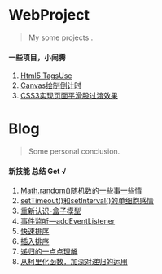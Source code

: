 # WebProject
> My some projects .

#### 一些项目，小闹腾

1. [Html5 TagsUse](https://sammieho.github.io/WebProject/1_H5_TagsUsed/)
2. [Canvas绘制倒计时](https://sammieho.github.io/WebProject/2_Canvas_Countdown/)
3. [CSS3实现页面平滑股过渡效果](https://sammieho.github.io/WebProject/3_CSS3_Transition/)

# Blog
> Some personal conclusion.

#### 新技能 总结 Get √

1. [Math.random()随机数的一些事一些情](https://github.com/SammieHo/WebProject/issues/2)
2. [setTimeout()和setInterval()的单细胞感情](https://github.com/SammieHo/WebProject/issues/3)
3. [重新认识-盒子模型](https://github.com/SammieHo/WebProject/issues/5)
4. [事件监听—addEventListener](https://github.com/SammieHo/WebProject/issues/6)
5. [快速排序](https://github.com/SammieHo/WebProject/issues/7)
6. [插入排序](https://github.com/SammieHo/WebProject/issues/8)
7. [递归的一点点理解](https://github.com/SammieHo/WebProject/issues/9)
8. [从柯里化函数，加深对递归的运用](https://github.com/SammieHo/WebProject/issues/10)
